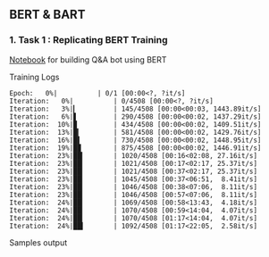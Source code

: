 ## BERT & BART

### 1. Task 1 : Replicating BERT Training

[Notebook](./session_09_bert/bert_qna/BERT_Tutorial_How_To_Build_a_Question_Answering_Bot.ipynb) for building Q&A bot using BERT

Training Logs
```
Epoch:   0%|          | 0/1 [00:00<?, ?it/s]
Iteration:   0%|          | 0/4508 [00:00<?, ?it/s]
Iteration:   3%|▎         | 145/4508 [00:00<00:03, 1443.89it/s]
Iteration:   6%|▋         | 290/4508 [00:00<00:02, 1437.29it/s]
Iteration:  10%|▉         | 434/4508 [00:00<00:02, 1409.51it/s]
Iteration:  13%|█▎        | 581/4508 [00:00<00:02, 1429.76it/s]
Iteration:  16%|█▌        | 730/4508 [00:00<00:02, 1448.95it/s]
Iteration:  19%|█▉        | 875/4508 [00:00<00:02, 1446.91it/s]
Iteration:  23%|██▎       | 1020/4508 [00:16<02:08, 27.16it/s] 
Iteration:  23%|██▎       | 1021/4508 [00:17<02:17, 25.37it/s]
Iteration:  23%|██▎       | 1021/4508 [00:37<02:17, 25.37it/s]
Iteration:  23%|██▎       | 1045/4508 [00:37<06:51,  8.41it/s]
Iteration:  23%|██▎       | 1046/4508 [00:38<07:06,  8.11it/s]
Iteration:  23%|██▎       | 1046/4508 [00:57<07:06,  8.11it/s]
Iteration:  24%|██▎       | 1069/4508 [00:58<13:43,  4.18it/s]
Iteration:  24%|██▎       | 1070/4508 [00:59<14:04,  4.07it/s]
Iteration:  24%|██▎       | 1070/4508 [01:17<14:04,  4.07it/s]
Iteration:  24%|██▍       | 1092/4508 [01:17<22:05,  2.58it/s]

```
Samples output

```
```
